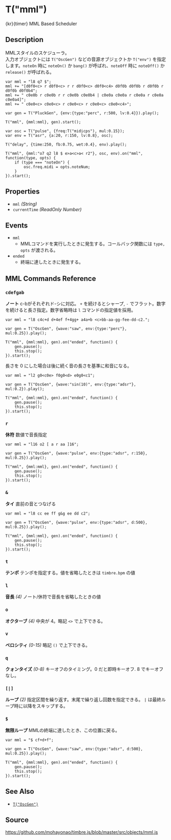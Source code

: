 T("mml")
========
{kr}{timer} MML Based Scheduler

## Description ##
MMLスタイルのスケジューラ。  
入力オブジェクトには `T("OscGen")` などの音源オブジェクトか `T("env")` を指定します。`noteOn` 時に `noteOn()` か `bang()` が呼ばれ、`noteOff` 時に `noteOff()` か `release()` が呼ばれる。

```timbre
var mml = "l8 q7 $";
mml += "[d0f0<c> r d0f0<c> r r d0f0<c> d0f0<c4> d0f0b d0f0b r d0f0b r d0f0b d0f0b4";
mml += " c0e0b r c0e0b r r c0e0b c0e0b4 | c0e0a c0e0a r c0e0a r c0e0a c0e0a4]";
mml += " c0e0<c> c0e0<c> r c0e0<c> r c0e0<c> c0e0<c4>";

var gen = T("PluckGen", {env:{type:"perc", r:500, lv:0.4}}).play();

T("mml", {mml:mml}, gen).start();

var osc = T("pulse", {freq:T("midicps"), mul:0.15});
var env = T("asr", {a:20, r:150, lv:0.8}, osc);

T("delay", {time:250, fb:0.75, wet:0.4}, env).play();

T("mml", {mml:"o7 q2 l8 $ e>a<c>a< r2"}, osc, env).on("mml", function(type, opts) {
    if (type === "noteOn") {
        osc.freq.midi = opts.noteNum;
    }
}).start();
```

## Properties ##
- `mml` _(String)_
- `currentTime` _(ReadOnly Number)_

## Events ##
- `mml`
  - MMLコマンドを実行したときに発生する。コールバック関数には `type, opts` が渡される。
- `ended`
  - 終端に達したときに発生する。

## MML Commands Reference ##

### `cdefgab` ###
**ノート** c-bがそれぞれド-シに対応。 `+` を続けるとシャープ, `-` でフラット。数字を続けると長さ指定。数字省略時は `l` コマンドの指定値を採用。

```timbre
var mml = "l8 c4c+d d+4ef f+4gg+ a4a+b <c>bb-aa-gg-fee-dd-c2.";

var gen = T("OscGen", {wave:"saw", env:{type:"perc"}, mul:0.25}).play();

T("mml", {mml:mml}, gen).on("ended", function() {
    gen.pause();
    this.stop();
}).start();
```

長さを 0 にした場合は後に続く音の長さを基準に和音になる。

```timbre
var mml = "l2 g0<c0e> f0g0<d> e0g0<c1";

var gen = T("OscGen", {wave:"sin(10)", env:{type:"adsr"}, mul:0.2}).play();

T("mml", {mml:mml}, gen).on("ended", function() {
    gen.pause();
    this.stop();
}).start();
```

### `r` ###
**休符** 数値で音長指定

```timbre
var mml = "l16 o2 [ a r aa ]16";

var gen = T("OscGen", {wave:"pulse", env:{type:"adsr", r:150}, mul:0.25}).play();

T("mml", {mml:mml}, gen).on("ended", function() {
    gen.pause();
    this.stop();
}).start();
```

### `&` ###
**タイ** 直前の音とつなげる

```timbre
var mml = "l8 cc ee ff g&g ee dd c2";

var gen = T("OscGen", {wave:"pulse", env:{type:"adsr", d:500}, mul:0.25}).play();

T("mml", {mml:mml}, gen).on("ended", function() {
    gen.pause();
    this.stop();
}).start();
```

### `t` ###
**テンポ** テンポを指定する。値を省略したときは `timbre.bpm` の値

### `l` ###
**音長** _(4)_ ノート/休符で音長を省略したときの値

### `o` ###
**オクターブ** _(4)_ 中央が 4。略記 `<>` で上下できる。

### `v` ###
**ベロシティ** _(0-15)_ 略記 `()` で上下できる。

### `q` ###
**クォンタイズ** _(0-8)_ キーオフのタイミング。0 だと即時キーオフ. 8 でキーオフなし。

### `[|]` ###
**ループ** _(2)_ 指定区間を繰り返す。末尾で繰り返し回数を指定できる。 `|` は最終ループ時に以降をスキップする。

### `$` ###
**無限ループ** MMLの終端に達したとき、この位置に戻る。

```timbre
var mml = "$ cf+d+f";

var gen = T("OscGen", {wave:"saw", env:{type:"adsr", d:500}, mul:0.25}).play();

T("mml", {mml:mml}, gen).on("ended", function() {
    gen.pause();
    this.stop();
}).start();
```

## See Also ##
- [`T("OscGen")`](./OscGen.html)

## Source ##
https://github.com/mohayonao/timbre.js/blob/master/src/objects/mml.js
